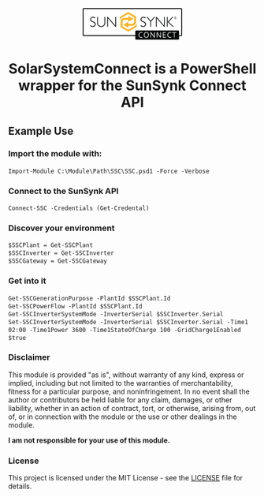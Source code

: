 <div align="center">
  <img src=".\ssc_logo.webp" alt="logo" width = 40% ></a>
</div>
<div align="center">
  
# SolarSystemConnect is a PowerShell wrapper for the SunSynk Connect API
</div>
<div align=left>
  
## Example Use

### Import the module with:
```
Import-Module C:\Module\Path\SSC\SSC.psd1 -Force -Verbose
```
### Connect to the SunSynk API
```
Connect-SSC -Credentials (Get-Credental)
```
### Discover your environment
```
$SSCPlant = Get-SSCPlant
$SSCInverter = Get-SSCInverter
$SSCGateway = Get-SSCGateway
```
### Get into it
```
Get-SSCGenerationPurpose -PlantId $SSCPlant.Id
Get-SSCPowerFlow -PlantId $SSCPlant.Id
Get-SSCInverterSystemMode -InverterSerial $SSCInverter.Serial
Set-SSCInverterSystemMode -InverterSerial $SSCInverter.Serial -Time1 02:00 -Time1Power 3600 -Time1StateOfCharge 100 -GridCharge1Enabled $true
```

### Disclaimer
This module is provided "as is", without warranty of any kind, express or implied, including but not limited to the warranties of merchantability, fitness for a particular purpose, and noninfringement. In no event shall the author or contributors be held liable for any claim, damages, or other liability, whether in an action of contract, tort, or otherwise, arising from, out of, or in connection with the module or the use or other dealings in the module.

**I am not responsible for your use of this module.**

### License
This project is licensed under the MIT License - see the [LICENSE](LICENSE) file for details.
</div>
